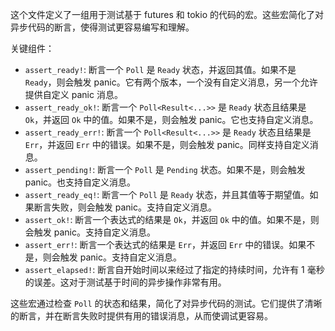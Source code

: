 这个文件定义了一组用于测试基于 futures 和 tokio 的代码的宏。这些宏简化了对异步代码的断言，使得测试更容易编写和理解。

关键组件：

*   `assert_ready!`: 断言一个 `Poll` 是 `Ready` 状态，并返回其值。如果不是 `Ready`，则会触发 panic。它有两个版本，一个没有自定义消息，另一个允许提供自定义 panic 消息。
*   `assert_ready_ok!`: 断言一个 `Poll<Result<...>>` 是 `Ready` 状态且结果是 `Ok`，并返回 `Ok` 中的值。如果不是，则会触发 panic。它也支持自定义消息。
*   `assert_ready_err!`: 断言一个 `Poll<Result<...>>` 是 `Ready` 状态且结果是 `Err`，并返回 `Err` 中的错误。如果不是，则会触发 panic。同样支持自定义消息。
*   `assert_pending!`: 断言一个 `Poll` 是 `Pending` 状态。如果不是，则会触发 panic。也支持自定义消息。
*   `assert_ready_eq!`: 断言一个 `Poll` 是 `Ready` 状态，并且其值等于期望值。如果断言失败，则会触发 panic。支持自定义消息。
*   `assert_ok!`: 断言一个表达式的结果是 `Ok`，并返回 `Ok` 中的值。如果不是，则会触发 panic。支持自定义消息。
*   `assert_err!`: 断言一个表达式的结果是 `Err`，并返回 `Err` 中的错误。如果不是，则会触发 panic。支持自定义消息。
*   `assert_elapsed!`: 断言自开始时间以来经过了指定的持续时间，允许有 1 毫秒的误差。这对于测试基于时间的异步操作非常有用。

这些宏通过检查 `Poll` 的状态和结果，简化了对异步代码的测试。它们提供了清晰的断言，并在断言失败时提供有用的错误消息，从而使调试更容易。
